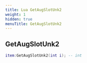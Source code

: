 ```yaml
---
title: Lua GetAugSlotUnk2
weight: 1
hidden: true
menuTitle: GetAugSlotUnk2
---
```

## GetAugSlotUnk2
```lua
item:GetAugSlotUnk2(int i); -- int
```